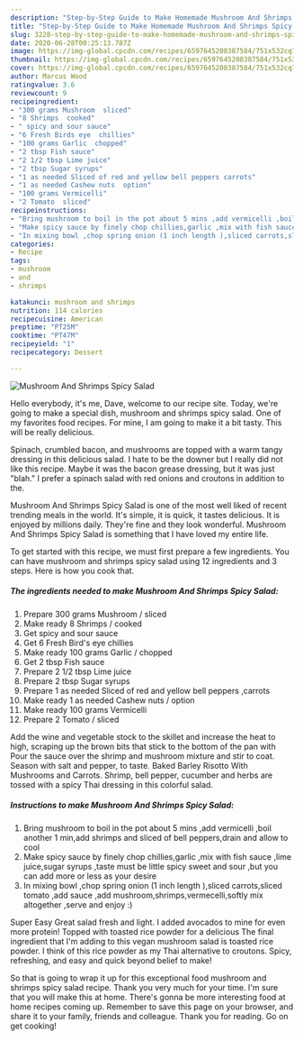 ```yaml
---
description: "Step-by-Step Guide to Make Homemade Mushroom And Shrimps Spicy Salad"
title: "Step-by-Step Guide to Make Homemade Mushroom And Shrimps Spicy Salad"
slug: 3228-step-by-step-guide-to-make-homemade-mushroom-and-shrimps-spicy-salad
date: 2020-06-28T00:25:13.787Z
image: https://img-global.cpcdn.com/recipes/6597645208387584/751x532cq70/mushroom-and-shrimps-spicy-salad-recipe-main-photo.jpg
thumbnail: https://img-global.cpcdn.com/recipes/6597645208387584/751x532cq70/mushroom-and-shrimps-spicy-salad-recipe-main-photo.jpg
cover: https://img-global.cpcdn.com/recipes/6597645208387584/751x532cq70/mushroom-and-shrimps-spicy-salad-recipe-main-photo.jpg
author: Marcus Wood
ratingvalue: 3.6
reviewcount: 9
recipeingredient:
- "300 grams Mushroom  sliced"
- "8 Shrimps  cooked"
- " spicy and sour sauce"
- "6 Fresh Birds eye  chillies"
- "100 grams Garlic  chopped"
- "2 tbsp Fish sauce"
- "2 1/2 tbsp Lime juice"
- "2 tbsp Sugar syrups"
- "1 as needed Sliced of red and yellow bell peppers carrots"
- "1 as needed Cashew nuts  option"
- "100 grams Vermicelli"
- "2 Tomato  sliced"
recipeinstructions:
- "Bring mushroom to boil in the pot about 5 mins ,add vermicelli ,boil another 1 min,add shrimps and sliced of bell peppers,drain and allow to cool"
- "Make spicy sauce by finely chop chillies,garlic ,mix with fish sauce ,lime juice,sugar syrups ,taste must be little spicy  sweet and sour ,but you can add more or less as your desire"
- "In mixing bowl ,chop spring onion (1 inch length ),sliced carrots,sliced tomato ,add sauce ,add mushroom,shrimps,vermecelli,softly mix altogether ,serve and enjoy :)"
categories:
- Recipe
tags:
- mushroom
- and
- shrimps

katakunci: mushroom and shrimps 
nutrition: 114 calories
recipecuisine: American
preptime: "PT25M"
cooktime: "PT47M"
recipeyield: "1"
recipecategory: Dessert

---
```



![Mushroom And Shrimps Spicy Salad](https://img-global.cpcdn.com/recipes/6597645208387584/751x532cq70/mushroom-and-shrimps-spicy-salad-recipe-main-photo.jpg)

Hello everybody, it's me, Dave, welcome to our recipe site. Today, we're going to make a special dish, mushroom and shrimps spicy salad. One of my favorites food recipes. For mine, I am going to make it a bit tasty. This will be really delicious.

Spinach, crumbled bacon, and mushrooms are topped with a warm tangy dressing in this delicious salad. I hate to be the downer but I really did not like this recipe. Maybe it was the bacon grease dressing, but it was just &#34;blah.&#34; I prefer a spinach salad with red onions and croutons in addition to the.

Mushroom And Shrimps Spicy Salad is one of the most well liked of recent trending meals in the world. It's simple, it is quick, it tastes delicious. It is enjoyed by millions daily. They're fine and they look wonderful. Mushroom And Shrimps Spicy Salad is something that I have loved my entire life.


To get started with this recipe, we must first prepare a few ingredients. You can have mushroom and shrimps spicy salad using 12 ingredients and 3 steps. Here is how you cook that.

<!--inarticleads1-->

##### The ingredients needed to make Mushroom And Shrimps Spicy Salad:

1. Prepare 300 grams Mushroom / sliced
1. Make ready 8 Shrimps / cooked
1. Get  spicy and sour sauce
1. Get 6 Fresh Bird&#39;s eye  chillies
1. Make ready 100 grams Garlic / chopped
1. Get 2 tbsp Fish sauce
1. Prepare 2 1/2 tbsp Lime juice
1. Prepare 2 tbsp Sugar syrups
1. Prepare 1 as needed Sliced of red and yellow bell peppers ,carrots
1. Make ready 1 as needed Cashew nuts / option
1. Make ready 100 grams Vermicelli
1. Prepare 2 Tomato / sliced


Add the wine and vegetable stock to the skillet and increase the heat to high, scraping up the brown bits that stick to the bottom of the pan with Pour the sauce over the shrimp and mushroom mixture and stir to coat. Season with salt and pepper, to taste. Baked Barley Risotto With Mushrooms and Carrots. Shrimp, bell pepper, cucumber and herbs are tossed with a spicy Thai dressing in this colorful salad. 

<!--inarticleads2-->

##### Instructions to make Mushroom And Shrimps Spicy Salad:

1. Bring mushroom to boil in the pot about 5 mins ,add vermicelli ,boil another 1 min,add shrimps and sliced of bell peppers,drain and allow to cool
1. Make spicy sauce by finely chop chillies,garlic ,mix with fish sauce ,lime juice,sugar syrups ,taste must be little spicy  sweet and sour ,but you can add more or less as your desire
1. In mixing bowl ,chop spring onion (1 inch length ),sliced carrots,sliced tomato ,add sauce ,add mushroom,shrimps,vermecelli,softly mix altogether ,serve and enjoy :)


Super Easy Great salad fresh and light. I added avocados to mine for even more protein! Topped with toasted rice powder for a delicious The final ingredient that I&#39;m adding to this vegan mushroom salad is toasted rice powder. I think of this rice powder as my Thai alternative to croutons. Spicy, refreshing, and easy and quick beyond belief to make! 

So that is going to wrap it up for this exceptional food mushroom and shrimps spicy salad recipe. Thank you very much for your time. I'm sure that you will make this at home. There's gonna be more interesting food at home recipes coming up. Remember to save this page on your browser, and share it to your family, friends and colleague. Thank you for reading. Go on get cooking!

